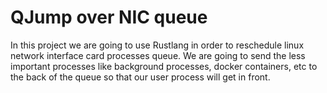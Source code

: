 # QJump over NIC queue

In this project we are going to use Rustlang in order to reschedule linux
network interface card processes queue. We are going to send the less important
processes like background processes, docker containers, etc to the back of the queue
so that our user process will get in front.
